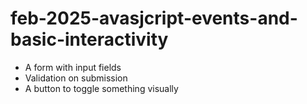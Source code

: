 # feb-2025-avasjcript-events-and-basic-interactivity

- A form with input fields
- Validation on submission
- A button to toggle something visually
